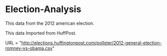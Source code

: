 # Election-Analysis
This data from the 2012 american election.

This data Imported from HuffPost.

URL = "http://elections.huffingtonpost.com/pollster/2012-general-election-romney-vs-obama.csv"
